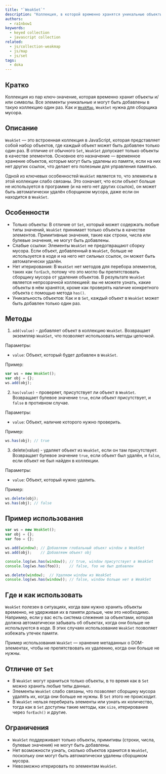 ```yaml
---
title: "`WeakSet`"
description: "Коллекция, в которой временно хранятся уникальные объекты."
authors:
  - ra1nbow1
keywords:
  - keyed collection
  - javascript collection
related:
  - js/collection-weakmap
  - js/map
  - js/set
tags:
  - doka
---
```


## Кратко

Коллекция из пар ключ-значение, которая временно хранит объекты и/или символы. Все элементы уникальные и могут быть добавлены в такую коллекцию один раз. Как и [`WeakMap`](/js/collection-weakmap/), `WeakSet` нужна для сборщика мусора.

## Описание

`WeakSet` — это встроенная коллекция в JavaScript, которая представляет собой набор объектов, где каждый объект может быть добавлен только один раз. В отличие от обычного `Set`, `WeakSet` допускает только объекты в качестве элементов. Основное его назначение — временное хранение объектов, которые могут быть удалены из памяти, если на них нет других ссылок, что делает его полезным для управления памятью.

Одной из ключевых особенностей `WeakSet` является то, что элементы в этой коллекции слабо связаны. Это означает, что если объект больше не используется в программе (и на него нет других ссылок), он может быть автоматически удалён сборщиком мусора, даже если он находится в `WeakSet`.

## Особенности

- Только объекты: В отличие от `Set`, который может содержать любые типы значений, `WeakSet` принимает только объекты в качестве элементов. Примитивные значения, такие как строки, числа или булевые значения, не могут быть добавлены.
- Слабые ссылки: Элементы `WeakSet` не предотвращают сборку мусора. Если объект, добавленный в `WeakSet`, больше не используется в коде и на него нет сильных ссылок, он может быть автоматически удалён.
- Нет итерирования: В `WeakSet` нет методов для перебора элементов, таких как `forEach`, потому что это могло бы препятствовать сборщику мусора от удаления объектов. В результате `WeakSet` является непрозрачной коллекцией: вы не можете узнать, какие объекты в нём хранятся, кроме как проверять наличие конкретного объекта с помощью метода `has()`.
- Уникальность объектов: Как и в `Set`, каждый объект в `WeakSet` может быть добавлен только один раз.

## Методы

1. `add(value)` - добавляет объект в коллекцию `WeakSet`. Возвращает экземпляр `WeakSet`, что позволяет использовать методы цепочкой.

Параметры:
- `value`: Объект, который будет добавлен в `WeakSet`.

Пример:

```js
var ws = new WeakSet();
var obj = {};
ws.add(obj);
```

2. `has(value)` - проверяет, присутствует ли объект в `WeakSet`. Возвращает булевое значение `true`, если объект присутствует, и `false` в противном случае.

Параметры:
- `value`: Объект, наличие которого нужно проверить.

Пример:

```js
ws.has(obj); // true
```

3. delete(value) - удаляет объект из `WeakSet`, если он там присутствует. Возвращает булевое значение `true`, если объект был удалён, и `false`, если объект не был найден в коллекции.

Параметры:
- `value`: Объект, который нужно удалить.

Пример:
```js
ws.delete(obj);
ws.has(obj); // false
```

## Пример использования
```js
var ws = new WeakSet();
var obj = {};
var foo = {};

ws.add(window); // Добавляем глобальный объект window в WeakSet
ws.add(obj);    // Добавляем объект obj

console.log(ws.has(window)); // true, window присутствует в WeakSet
console.log(ws.has(foo));    // false, foo не был добавлен

ws.delete(window);  // Удаляем window из WeakSet
console.log(ws.has(window)); // false, window больше нет в WeakSet
```

## Где и как использовать
`WeakSet` полезен в ситуациях, когда вам нужно хранить объекты временно, не удерживая их в памяти дольше, чем это необходимо. Например, если у вас есть система слежения за объектами, которая должна автоматически забывать об объектах, когда они больше не используются в коде. В этих случаях использование `WeakSet` позволяет избежать утечек памяти.

Пример использования `WeakSet` — хранение метаданных о DOM-элементах, чтобы не препятствовать их удалению, когда они больше не нужны.

## Отличие от `Set`

- В `WeakSet` могут храниться только объекты, в то время как в `Set` можно хранить любые типы данных.
- Элементы `WeakSet` слабо связаны, что позволяет сборщику мусора удалять их, когда они больше не нужны. В `Set` этого не происходит.
- В `WeakSet` нельзя перебирать элементы или узнать их количество, тогда как в `Set` доступны такие методы, как `size`, итерирование через `forEach()` и другие.

## Ограничения

- `WeakSet` поддерживает только объекты, примитивы (строки, числа, булевые значения) не могут быть добавлены.
- Нет возможности узнать, сколько объектов хранится в `WeakSet`, поскольку они могут быть автоматически удалены сборщиком мусора.
- Невозможно итерировать по элементам `WeakSet`.
